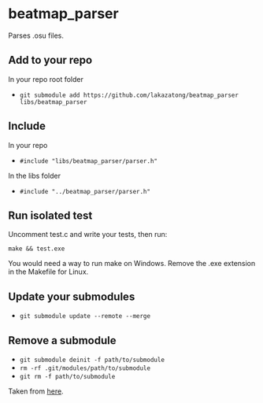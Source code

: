 # beatmap_parser
Parses .osu files.
## Add to your repo
In your repo root folder
* `git submodule add https://github.com/lakazatong/beatmap_parser libs/beatmap_parser`
## Include
In your repo
* `#include "libs/beatmap_parser/parser.h"`

In the libs folder
* `#include "../beatmap_parser/parser.h"`

## Run isolated test
Uncomment test.c and write your tests, then run:

`make && test.exe`

You would need a way to run make on Windows.
Remove the .exe extension in the Makefile for Linux.
## Update your submodules
* `git submodule update --remote --merge`
## Remove a submodule
* `git submodule deinit -f path/to/submodule`
* `rm -rf .git/modules/path/to/submodule`
* `git rm -f path/to/submodule`

Taken from [here](https://gist.github.com/myusuf3/7f645819ded92bda6677?permalink_comment_id=3915500#gistcomment-3915500).